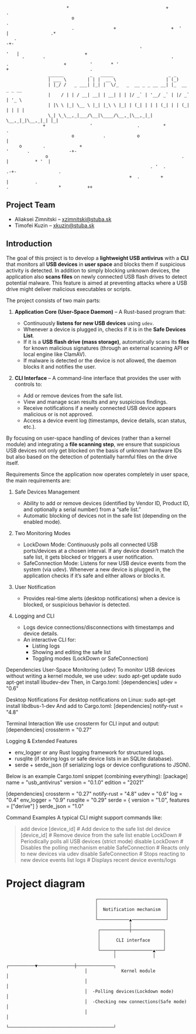 ```
                       *                                     +                        .                   
                         o                                                                .               
                         .               +                     +  '          |                .*          
   .                                                                        -+-                           
                                                   '                     '   |                         +  
      '       '                                                '                                          
.                     +         '       * '                            +                               .  
                ______          _   _____                     _ _             
                | ___ \        | | |  __ \                   | (_)            
                | |_/ /   _ ___| |_| |  \/_   _  __ _ _ __ __| |_  __ _ _ __  
                |    / | | / __| __| | __| | | |/ _` | '__/ _` | |/ _` | '_ \ 
                | |\ \ |_| \__ \ |_| |_\ \ |_| | (_| | | | (_| | | (_| | | | |
                \_| \_\__,_|___/\__|\____/\__,_|\__,_|_|  \__,_|_|\__,_|_| |_|    
              +                 '                 .         *                                 .           
                         o           .            o                                              |        
     o        .             +                                           '       .               -+-       
               o                                                   .             |          * '  |        
                                                       . '  .                  .-+-                .      
                                               +  .        +                     |          .             
.                   *          ++                                                                                                      
```



## Project Team
- Aliaksei Zimnitski – xzimnitski@stuba.sk
- Timofei Kuzin – xkuzin@stuba.sk

## Introduction
The goal of this project is to develop a **lightweight USB antivirus** with a **CLI** that monitors all **USB devices** in **user space** and blocks them if suspicious activity is detected. In addition to simply blocking unknown devices, the application also **scans files** on newly connected USB flash drives to detect potential malware. This feature is aimed at preventing attacks where a USB drive might deliver malicious executables or scripts.

The project consists of two main parts:

1. **Application Core (User-Space Daemon)** – A Rust-based program that:
    - Continuously **listens for new USB devices** using `udev`.
    - Whenever a device is plugged in, checks if it is in the **Safe Devices List**.
    - If it is a **USB flash drive (mass storage)**, automatically scans its **files** for known malicious signatures (through an external scanning API or local engine like ClamAV).
    - If malware is detected or the device is not allowed, the daemon blocks it and notifies the user.

2. **CLI Interface** – A command-line interface that provides the user with controls to:
    - Add or remove devices from the safe list.
    - View and manage scan results and any suspicious findings.
    - Receive notifications if a newly connected USB device appears malicious or is not approved.
    - Access a device event log (timestamps, device details, scan status, etc.).

By focusing on user-space handling of devices (rather than a kernel module) and integrating a **file scanning step**, we ensure that suspicious USB devices not only get blocked on the basis of unknown hardware IDs but also based on the detection of potentially harmful files on the drive itself.

Requirements
Since the application now operates completely in user space, the main requirements are:

1. Safe Devices Management
    - Ability to add or remove devices (identified by Vendor ID, Product ID, and optionally a serial number) from a “safe list.”
    - Automatic blocking of devices not in the safe list (depending on the enabled mode).

2. Two Monitoring Modes
    - LockDown Mode: Continuously polls all connected USB ports/devices at a chosen interval. If any device doesn’t match the safe list, it gets blocked or triggers a user notification.
    - SafeConnection Mode: Listens for new USB device events from the system (via udev). Whenever a new device is plugged in, the application checks if it’s safe and either allows or blocks it.

3. User Notification
    - Provides real-time alerts (desktop notifications) when a device is blocked, or suspicious behavior is detected.

4. Logging and CLI
    - Logs device connections/disconnections with timestamps and device details.
    - An interactive CLI for:
        - Listing logs
        - Showing and editing the safe list
        - Toggling modes (LockDown or SafeConnection)

Dependencies
User-Space Monitoring (udev)
To monitor USB devices without writing a kernel module, we use udev:
sudo apt-get update
sudo apt-get install libudev-dev
Then, in Cargo.toml:
[dependencies]
udev = "0.6"

Desktop Notifications
For desktop notifications on Linux:
sudo apt-get install libdbus-1-dev
And add to Cargo.toml:
[dependencies]
notify-rust = "4.8"

Terminal Interaction
We use crossterm for CLI input and output:
[dependencies]
crossterm = "0.27"

Logging & Extended Features
- env_logger or any Rust logging framework for structured logs.
- rusqlite (if storing logs or safe device lists in an SQLite database).
- serde + serde_json (if serializing logs or device configurations to JSON).

Below is an example Cargo.toml snippet (combining everything):
[package]
name = "usb_antivirus"
version = "0.1.0"
edition = "2021"

[dependencies]
crossterm = "0.27"
notify-rust = "4.8"
udev = "0.6"
log = "0.4"
env_logger = "0.9"
rusqlite = "0.29"
serde = { version = "1.0", features = ["derive"] }
serde_json = "1.0"

Command Examples
A typical CLI might support commands like:
> add device [device_id]  # Add device to the safe list
> del device [device_id]  # Remove device from the safe list
> enable LockDown         # Periodically polls all USB devices (strict mode)
> disable LockDown        # Disables the polling mechanism
> enable SafeConnection   # Reacts only to new devices via udev
> disable SafeConnection  # Stops reacting to new device events
> list logs               # Displays recent device events/logs

# Project diagram

```
                                  ┌──────────────────────────┐          
                                  │                          │          
                                  │  Notification mechanism  │          
                                  │                          │          
                                  └────────────▲─────────────┘          
                                               │                        
                                   ┌───────────┼────────────┐           
                                   │                        │           
                                   │      CLI interface     │           
                                   │                        │           
                                   └─────┬──────────────▲───┘           
                                         │              │               
                              ┌──────────▼──────────────┼──────────────┐
                              │             Kernel module              │
                              │                                        │
                              │  -Polling devices(Lockdown mode)       │
                              │  -Checking new connections(Safe mode)  │
                              │                                        │
                              └────────────────────────────────────────┘
```
